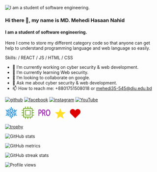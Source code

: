 ![I am a student of software engineering.](https://scontent.fdac135-1.fna.fbcdn.net/v/t39.30808-6/308509150_127452093393425_8143076179426050084_n.png?_nc_cat=111&ccb=1-7&_nc_sid=e3f864&_nc_ohc=tdHEzK6FlSgAX-TFbMs&_nc_ht=scontent.fdac135-1.fna&oh=00_AT9rYmr8ugnvgiXxyV7YeqOqZqVAsDBjICEsYa102rOz4g&oe=6333B22C)
### Hi there 👋, my name is MD. Mehedi Hasaan Nahid
#### I am a student of software engineering.
Here I come to store my different category code so that anyone can get help to understand programming language and web language so easily.

Skills:  / REACT / JS / HTML / CSS

- 🔭 I’m currently working on cyber security & web development. 
- 🌱 I’m currently learning Web security. 
- 👯 I’m looking to collaborate on google. 
- 💬 Ask me about cyber security & web development. 
- 📫 How to reach me: +8801751508018 or mehedi35-545@diu.edu.bd 


[<img src='https://cdn.jsdelivr.net/npm/simple-icons@3.0.1/icons/github.svg' alt='github' height='40'>](https://github.com/MHN_Nahid)  [<img src='https://cdn.jsdelivr.net/npm/simple-icons@3.0.1/icons/facebook.svg' alt='facebook' height='40'>](https://www.facebook.com/https://www.facebook.com/mhnnahid111)  [<img src='https://cdn.jsdelivr.net/npm/simple-icons@3.0.1/icons/instagram.svg' alt='instagram' height='40'>](https://www.instagram.com/mhn_nahid_/)  [<img src='https://cdn.jsdelivr.net/npm/simple-icons@3.0.1/icons/youtube.svg' alt='YouTube' height='40'>](https://www.youtube.com/channel/M_H_N)  

<a href='https://archiveprogram.github.com/'><img src='https://raw.githubusercontent.com/acervenky/animated-github-badges/master/assets/acbadge.gif' width='40' height='40'></a> <a href='https://docs.github.com/en/developers'><img src='https://raw.githubusercontent.com/acervenky/animated-github-badges/master/assets/devbadge.gif' width='40' height='40'></a> <a href='https://github.com/pricing'><img src='https://raw.githubusercontent.com/acervenky/animated-github-badges/master/assets/pro.gif' width='40' height='40'></a> <a href='https://stars.github.com/'><img src='https://raw.githubusercontent.com/acervenky/animated-github-badges/master/assets/starbadge.gif' width='35' height='35'></a> <a href='https://docs.github.com/en/github/supporting-the-open-source-community-with-github-sponsors'><img src='https://raw.githubusercontent.com/acervenky/animated-github-badges/master/assets/sponsorbadge.gif' width='35' height='35'></a> 

[![trophy](https://github-profile-trophy.vercel.app/?username=MHN_Nahid)](https://github.com/ryo-ma/github-profile-trophy)

![GitHub stats](https://github-readme-stats.vercel.app/api?username=MHN_Nahid&show_icons=true)  

![GitHub metrics](https://metrics.lecoq.io/MHN_Nahid)  

![GitHub streak stats](https://github-readme-streak-stats.herokuapp.com/?user=MHN_Nahid)  

![Profile views](https://gpvc.arturio.dev/MHN_Nahid)  
